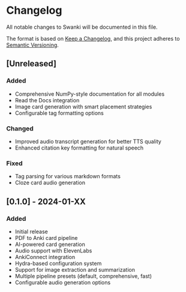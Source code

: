 # Changelog

All notable changes to Swanki will be documented in this file.

The format is based on [Keep a Changelog](https://keepachangelog.com/en/1.0.0/),
and this project adheres to [Semantic Versioning](https://semver.org/spec/v2.0.0.html).

## [Unreleased]

### Added

- Comprehensive NumPy-style documentation for all modules
- Read the Docs integration
- Image card generation with smart placement strategies
- Configurable tag formatting options

### Changed

- Improved audio transcript generation for better TTS quality
- Enhanced citation key formatting for natural speech

### Fixed

- Tag parsing for various markdown formats
- Cloze card audio generation

## [0.1.0] - 2024-01-XX

### Added

- Initial release
- PDF to Anki card pipeline
- AI-powered card generation
- Audio support with ElevenLabs
- AnkiConnect integration
- Hydra-based configuration system
- Support for image extraction and summarization
- Multiple pipeline presets (default, comprehensive, fast)
- Configurable audio generation options
